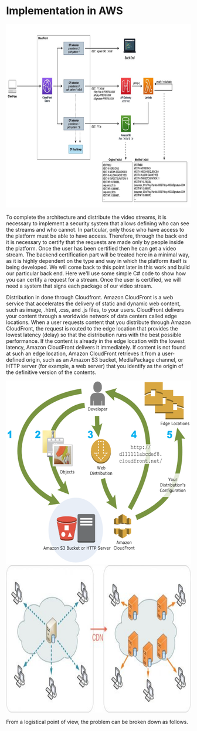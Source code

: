 # Implementation in AWS

<img src="../images/general/pres.jpg" width="800" height="500" />

To complete the architecture and distribute the video streams, it is necessary to implement a security system that allows defining who can see the streams and who cannot. In particular, only those who have access to the platform must be able to have access. Therefore, through the back end it is necessary to certify that the requests are made only by people inside the platform. Once the user has been certified then he can get a video stream. The backend certification part will be treated here in a minimal way, as it is highly dependent on the type and way in which the platform itself is being developed. We will come back to this point later in this work and build our particular back end. Here we'll use some simple C# code to show how you can certify a request for a stream.
Once the user is certified, we will need a system that signs each package of our video stream.

Distribution in done through Cloudfront. Amazon CloudFront is a web service that accelerates the delivery of static and dynamic web content, such as image, .html, .css, and .js files, to your users. CloudFront delivers your content through a worldwide network of data centers called edge locations. When a user requests content that you distribute through Amazon CloudFront, the request is routed to the edge location that provides the lowest latency (delay) so that the distribution runs with the best possible performance.
If the content is already in the edge location with the lowest latency, Amazon CloudFront delivers it immediately.
If content is not found at such an edge location, Amazon CloudFront retrieves it from a user-defined origin, such as an Amazon S3 bucket, MediaPackage channel, or HTTP server (for example, a web server) that you identify as the origin of the definitive version of the contents.

<img src="../images/cloudfront/cloudfront.png" width="600" height="500" />

<img src="../images/cloudfront/cdn.jpg" width="1000" height="400" />

From a logistical point of view, the problem can be broken down as follows.


